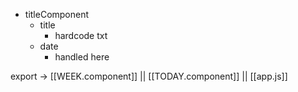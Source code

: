 - titleComponent
	- title
		- hardcode txt
	- date
		- handled here

export ->  [[WEEK.component]] || [[TODAY.component]] || [[app.js]]